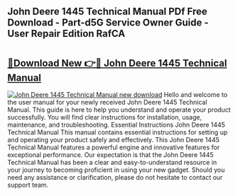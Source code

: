 ## John Deere 1445 Technical Manual PDf Free Download - Part-d5G Service Owner Guide - User Repair Edition RafCA

# <h2><a href="http://bc89108.oget.top/?id=John+Deere+1445+Technical+Manual">🔗Download New 👉🔴 John Deere 1445 Technical Manual</a></h2>

[![John Deere 1445 Technical Manual new download](https://i.imgur.com/5g1atiW.png)](http://bc89108.oget.top/?id=John+Deere+1445+Technical+Manual)
Hello and welcome to the user manual for your newly received John Deere 1445 Technical Manual. This guide is here to help you understand and operate your product successfully. You will find clear instructions for installation, usage, maintenance, and troubleshooting. Essential Instructions John Deere 1445 Technical Manual This manual contains essential instructions for setting up and operating your product safely and effectively. This John Deere 1445 Technical Manual features a powerful engine and innovative features for exceptional performance. Our expectation is that the John Deere 1445 Technical Manual has been a clear and easy-to-understand resource in your journey to becoming proficient in using your new gadget. Should you need any assistance or clarification, please do not hesitate to contact our support team.
